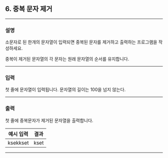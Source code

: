 ## 6. 중복 문자 제거
*************************************************************************
### 설명
소문자로 된 한개의 문자열이 입력되면 중복된 문자를 제거하고 출력하는 프로그램을 작성하세요.

중복이 제거된 문자열의 각 문자는 원래 문자열의 순서를 유지합니다.

-------------------------------------------------------------------------
### 입력
첫 줄에 문자열이 입력됩니다. 문자열의 길이는 100을 넘지 않는다.

-------------------------------------------------------------------------
### 출력
첫 줄에 중복문자가 제거된 문자열을 출력합니다.

| 예시 입력                       | 결과                 |
|-----------------------------|--------------------|
|ksekkset|kset|

-------------------------------------------------------------------------
